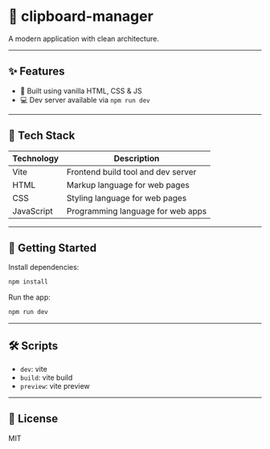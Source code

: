 # 📘 clipboard-manager

A modern application with clean architecture.

---

## ✨ Features

- 🧱 Built using vanilla HTML, CSS & JS
- 💻 Dev server available via `npm run dev`

---
## 🧱 Tech Stack

| Technology | Description |
|------------|-------------|
| Vite | Frontend build tool and dev server |
| HTML | Markup language for web pages |
| CSS | Styling language for web pages |
| JavaScript | Programming language for web apps |

---

## 🚀 Getting Started

Install dependencies:
```bash
npm install
```

Run the app:
```bash
npm run dev
```

---

## 🛠️ Scripts

- `dev`: vite
- `build`: vite build
- `preview`: vite preview

---

## 📄 License

MIT
